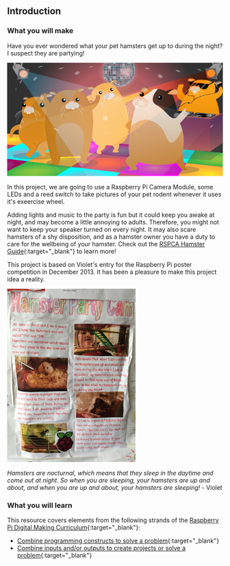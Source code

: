 ## Introduction

### What you will make

Have you ever wondered what your pet hamsters get up to during the night? I suspect they are partying!

![Hamster party](images/banner.png)

In this project, we are going to use a Raspberry Pi Camera Module, some LEDs and a reed switch to take pictures of your pet rodent whenever it uses it's exeercise wheel.

Adding lights and music to the party is fun but it could keep you awake at night, and may become a little annoying to adults. Therefore, you might not want to keep your speaker turned on every night. It may also scare hamsters of a shy disposition, and as a hamster owner you have a duty to care for the wellbeing of your hamster. Check out the [RSPCA Hamster Guide](http://www.rspca.org.uk/allaboutanimals/pets/rodents/hamsters){:target="_blank"} to learn more!

This project is based on Violet's entry for the Raspberry Pi poster competition in December 2013. It has been a pleasure to make this project idea a reality.

![Violet's poster](images/poster.png)

_Hamsters are nocturnal, which means that they sleep in the daytime and come out at night. So when you are sleeping, your hamsters are up and about, and when you are up and about, your hamsters are sleeping!_  - Violet

### What you will learn

This resource covers elements from the following strands of the [Raspberry Pi Digital Making Curriculum](https://www.raspberrypi.org/curriculum/){:target="_blank"}:

- [Combine programming constructs to solve a problem](https://www.raspberrypi.org/curriculum/programming/builder){:target="_blank"}
- [Combine inputs and/or outputs to create projects or solve a problem](https://www.raspberrypi.org/curriculum/physical-computing/builder){:target="_blank"}
